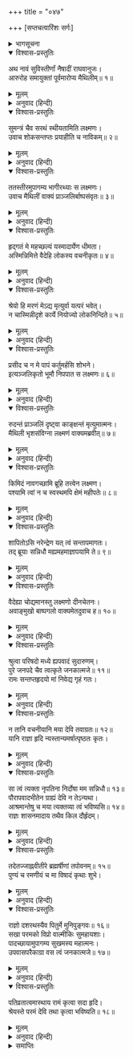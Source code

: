 +++
title = "०४७"

+++
[सप्तचत्वारिंशः सर्गः]



<details><summary>भागसूचना</summary>

47. लक्ष्मणका सीताजीको नावसे गङ्गाजीके उस पार पहुँचाकर बड़े दुःखसे उन्हें उनके त्यागे जानेकी बात बताना
</details>

<details open><summary>विश्वास-प्रस्तुतिः</summary>

अथ नावं सुविस्तीर्णां नैषादीं राघवानुजः।  
आरुरोह समायुक्तां पूर्वमारोप्य मैथिलीम्॥ १॥
</details>

<details><summary>मूलम्</summary>

अथ नावं सुविस्तीर्णां नैषादीं राघवानुजः।  
आरुरोह समायुक्तां पूर्वमारोप्य मैथिलीम्॥ १॥
</details>

<details><summary>अनुवाद (हिन्दी)</summary>

मल्लाहोंकी वह नाव विस्तृत और सुसज्जित थी। लक्ष्मणने उसपर पहले सीताजीको चढ़ाया, फिर स्वयं चढ़े॥ १॥
</details>

<details open><summary>विश्वास-प्रस्तुतिः</summary>

सुमन्त्रं चैव सरथं स्थीयतामिति लक्ष्मणः।  
उवाच शोकसन्तप्तः प्रयाहीति च नाविकम्॥ २॥
</details>

<details><summary>मूलम्</summary>

सुमन्त्रं चैव सरथं स्थीयतामिति लक्ष्मणः।  
उवाच शोकसन्तप्तः प्रयाहीति च नाविकम्॥ २॥
</details>

<details><summary>अनुवाद (हिन्दी)</summary>

उन्होंने रथसहित सुमन्त्रको वहीं ठहरनेके लिये कह दिया और शोकसे संतप्त होकर नाविकसे कहा—‘चलो’॥ २॥
</details>

<details open><summary>विश्वास-प्रस्तुतिः</summary>

ततस्तीरमुपागम्य भागीरथ्याः स लक्ष्मणः।  
उवाच मैथिलीं वाक्यं प्राञ्जलिर्बाष्पसंवृतः॥ ३॥
</details>

<details><summary>मूलम्</summary>

ततस्तीरमुपागम्य भागीरथ्याः स लक्ष्मणः।  
उवाच मैथिलीं वाक्यं प्राञ्जलिर्बाष्पसंवृतः॥ ३॥
</details>

<details><summary>अनुवाद (हिन्दी)</summary>

तदनन्तर भागीरथीके उस तटपर पहुँचकर लक्ष्मणके नेत्रोंमें आँसू भर आये और उन्होंने मिथिलेशकुमारी सीतासे हाथ जोड़कर कहा—॥ ३॥
</details>

<details open><summary>विश्वास-प्रस्तुतिः</summary>

हृद‍्गतं मे महच्छल्यं यस्मादार्येण धीमता।  
अस्मिन्निमित्ते वैदेहि लोकस्य वचनीकृतः॥ ४॥
</details>

<details><summary>मूलम्</summary>

हृद‍्गतं मे महच्छल्यं यस्मादार्येण धीमता।  
अस्मिन्निमित्ते वैदेहि लोकस्य वचनीकृतः॥ ४॥
</details>

<details><summary>अनुवाद (हिन्दी)</summary>

‘विदेहनन्दिनि! मेरे हृदयमें सबसे बड़ा काँटा यही खटक रहा है कि आज रघुनाथजीने बुद्धिमान् होकर भी मुझे वह काम सौंपा है, जिसके कारण लोकमें मेरी बड़ी निन्दा होगी॥ ४॥
</details>

<details open><summary>विश्वास-प्रस्तुतिः</summary>

श्रेयो हि मरणं मेऽद्य मृत्युर्वा यत्परं भवेत्।  
न चास्मिन्नीदृशे कार्ये नियोज्यो लोकनिन्दिते॥ ५॥
</details>

<details><summary>मूलम्</summary>

श्रेयो हि मरणं मेऽद्य मृत्युर्वा यत्परं भवेत्।  
न चास्मिन्नीदृशे कार्ये नियोज्यो लोकनिन्दिते॥ ५॥
</details>

<details><summary>अनुवाद (हिन्दी)</summary>

‘इस दशामें यदि मुझे मृत्युके समान यन्त्रणा प्राप्त होती अथवा मेरी साक्षात् मृत्यु ही हो जाती तो वह मेरे लिये परम कल्याणकारक होती। परंतु इस लोकनिन्दित कार्यमें मुझे लगाना उचित नहीं था॥ ५॥
</details>

<details open><summary>विश्वास-प्रस्तुतिः</summary>

प्रसीद च न मे पापं कर्तुमर्हसि शोभने।  
इत्यञ्जलिकृतो भूमौ निपपात स लक्ष्मणः॥ ६॥
</details>

<details><summary>मूलम्</summary>

प्रसीद च न मे पापं कर्तुमर्हसि शोभने।  
इत्यञ्जलिकृतो भूमौ निपपात स लक्ष्मणः॥ ६॥
</details>

<details><summary>अनुवाद (हिन्दी)</summary>

‘शोभने! आप प्रसन्न हों। मुझे कोई दोष न दें’ ऐसा कहकर हाथ जोड़े हुए लक्ष्मण पृथ्वीपर गिर पड़े॥ ६॥
</details>

<details open><summary>विश्वास-प्रस्तुतिः</summary>

रुदन्तं प्राञ्जलिं दृष्ट्वा काङ्क्षन्तं मृत्युमात्मनः।  
मैथिली भृशसंविग्ना लक्ष्मणं वाक्यमब्रवीत्॥ ७॥
</details>

<details><summary>मूलम्</summary>

रुदन्तं प्राञ्जलिं दृष्ट्वा काङ्क्षन्तं मृत्युमात्मनः।  
मैथिली भृशसंविग्ना लक्ष्मणं वाक्यमब्रवीत्॥ ७॥
</details>

<details><summary>अनुवाद (हिन्दी)</summary>

लक्ष्मण हाथ जोड़कर रो रहे हैं और अपनी मृत्यु चाह रहे हैं, यह देखकर मिथिलेशकुमारी सीता अत्यन्त उद्विग्न हो उठीं और लक्ष्मणसे बोलीं—॥ ७॥
</details>

<details open><summary>विश्वास-प्रस्तुतिः</summary>

किमिदं नावगच्छामि ब्रूहि तत्त्वेन लक्ष्मण।  
पश्यामि त्वां न च स्वस्थमपि क्षेमं महीपतेः॥ ८॥
</details>

<details><summary>मूलम्</summary>

किमिदं नावगच्छामि ब्रूहि तत्त्वेन लक्ष्मण।  
पश्यामि त्वां न च स्वस्थमपि क्षेमं महीपतेः॥ ८॥
</details>

<details><summary>अनुवाद (हिन्दी)</summary>

‘लक्ष्मण! यह क्या बात है? मैं कुछ समझ नहीं पाती हूँ। ठीक-ठीक बताओ। महाराज कुशलसे तो हैं न। मैं देखती हूँ तुम्हारा मन स्वस्थ नहीं है॥ ८॥
</details>

<details open><summary>विश्वास-प्रस्तुतिः</summary>

शापितोऽसि नरेन्द्रेण यत् त्वं सन्तापमागतः।  
तद् ब्रूयाः सन्निधौ मह्यमहमाज्ञापयामि ते॥ ९॥
</details>

<details><summary>मूलम्</summary>

शापितोऽसि नरेन्द्रेण यत् त्वं सन्तापमागतः।  
तद् ब्रूयाः सन्निधौ मह्यमहमाज्ञापयामि ते॥ ९॥
</details>

<details><summary>अनुवाद (हिन्दी)</summary>

‘मैं महाराजकी शपथ दिलाकर पूछती हूँ, जिस बातसे तुम्हें इतना संताप हो रहा है, वह मेरे निकट सच-सच बताओ। मैं इसके लिये तुम्हें आज्ञा देती हूँ’॥ ९॥
</details>

<details open><summary>विश्वास-प्रस्तुतिः</summary>

वैदेह्या चोद्यमानस्तु लक्ष्मणो दीनचेतनः।  
अवाङ्मुखो बाष्पगलो वाक्यमेतदुवाच ह॥ १०॥
</details>

<details><summary>मूलम्</summary>

वैदेह्या चोद्यमानस्तु लक्ष्मणो दीनचेतनः।  
अवाङ्मुखो बाष्पगलो वाक्यमेतदुवाच ह॥ १०॥
</details>

<details><summary>अनुवाद (हिन्दी)</summary>

विदेहनन्दिनीके इस प्रकार प्रेरित करनेपर लक्ष्मण दुःखी मनसे नीचे मुँह किये अश्रुगद‍्गद कण्ठद्वारा इस प्रकार बोले—॥ १०॥
</details>

<details open><summary>विश्वास-प्रस्तुतिः</summary>

श्रुत्वा परिषदो मध्ये ह्यपवादं सुदारुणम्।  
पुरे जनपदे चैव त्वत्कृते जनकात्मजे॥ ११॥  
रामः सन्तप्तहृदयो मां निवेद्य गृहं गतः।
</details>

<details><summary>मूलम्</summary>

श्रुत्वा परिषदो मध्ये ह्यपवादं सुदारुणम्।  
पुरे जनपदे चैव त्वत्कृते जनकात्मजे॥ ११॥  
रामः सन्तप्तहृदयो मां निवेद्य गृहं गतः।
</details>

<details><summary>अनुवाद (हिन्दी)</summary>

‘जनकनन्दिनि! नगर और जनपदमें आपके विषयमें जो अत्यन्त भयंकर अपवाद फैला हुआ है, उसे राजसभामें सुनकर श्रीरघुनाथजीका हृदय संतप्त हो उठा और वे मुझसे सब बातें बताकर महलमें चले गये॥ ११ १/२॥
</details>

<details open><summary>विश्वास-प्रस्तुतिः</summary>

न तानि वचनीयानि मया देवि तवाग्रतः॥ १२॥  
यानि राज्ञा हृदि न्यस्तान्यमर्षात्पृष्ठतः कृतः।
</details>

<details><summary>मूलम्</summary>

न तानि वचनीयानि मया देवि तवाग्रतः॥ १२॥  
यानि राज्ञा हृदि न्यस्तान्यमर्षात्पृष्ठतः कृतः।
</details>

<details><summary>अनुवाद (हिन्दी)</summary>

‘देवि! राजा श्रीरामने जिन अपवादवचनोंको दुःख न सह सकनेके कारण अपने हृदयमें रख लिया है, उन्हें मैं आपके सामने बता नहीं सकता। इसीलिये मैंने उनकी चर्चा छोड़ दी है॥ १२ १/२॥
</details>

<details open><summary>विश्वास-प्रस्तुतिः</summary>

सा त्वं त्यक्ता नृपतिना निर्दोषा मम सन्निधौ॥ १३॥  
पौरापवादभीतेन ग्राह्यं देवि न तेऽन्यथा।  
आश्रमान्तेषु च मया त्यक्तव्या त्वं भविष्यसि॥ १४॥  
राज्ञः शासनमादाय तथैव किल दौर्हृदम्।
</details>

<details><summary>मूलम्</summary>

सा त्वं त्यक्ता नृपतिना निर्दोषा मम सन्निधौ॥ १३॥  
पौरापवादभीतेन ग्राह्यं देवि न तेऽन्यथा।  
आश्रमान्तेषु च मया त्यक्तव्या त्वं भविष्यसि॥ १४॥  
राज्ञः शासनमादाय तथैव किल दौर्हृदम्।
</details>

<details><summary>अनुवाद (हिन्दी)</summary>

‘आप मेरे सामने निर्दोष सिद्ध हो चुकी हैं तो भी महाराजने लोकापवादसे डरकर आपको त्याग दिया है। देवि! आप कोई और बात न समझें। अब महाराजकी आज्ञा मानकर तथा आपकी भी ऐसी ही इच्छा समझकर मैं आश्रमोंके पास ले जाकर आपको वहीं छोड़ दूँगा॥ १३-१४ १/२॥
</details>

<details open><summary>विश्वास-प्रस्तुतिः</summary>

तदेतज्जाह्नवीतीरे ब्रह्मर्षीणां तपोवनम्॥ १५॥  
पुण्यं च रमणीयं च मा विषादं कृथाः शुभे।
</details>

<details><summary>मूलम्</summary>

तदेतज्जाह्नवीतीरे ब्रह्मर्षीणां तपोवनम्॥ १५॥  
पुण्यं च रमणीयं च मा विषादं कृथाः शुभे।
</details>

<details><summary>अनुवाद (हिन्दी)</summary>

‘शुभे! यह रहा गङ्गाजीके तटपर ब्रह्मर्षियोंका पवित्र एवं रमणीय तपोवन। आप विषाद न करें॥ १५ १/२॥
</details>

<details open><summary>विश्वास-प्रस्तुतिः</summary>

राज्ञो दशरथस्यैव पितुर्मे मुनिपुङ्गवः॥ १६॥  
सखा परमको विप्रो वाल्मीकिः सुमहायशाः।  
पादच्छायामुपागम्य सुखमस्य महात्मनः।  
उपवासपरैकाग्रा वस त्वं जनकात्मजे॥ १७॥
</details>

<details><summary>मूलम्</summary>

राज्ञो दशरथस्यैव पितुर्मे मुनिपुङ्गवः॥ १६॥  
सखा परमको विप्रो वाल्मीकिः सुमहायशाः।  
पादच्छायामुपागम्य सुखमस्य महात्मनः।  
उपवासपरैकाग्रा वस त्वं जनकात्मजे॥ १७॥
</details>

<details><summary>अनुवाद (हिन्दी)</summary>

‘यहाँ मेरे पिता राजा दशरथके घनिष्ठ मित्र महायशस्वी ब्रह्मर्षि मुनिवर वाल्मीकि रहते हैं, आप उन्हीं महात्माके चरणोंकी छायाका आश्रय ले यहाँ सुखपूर्वक रहें। जनकात्मजे! आप यहाँ उपवासपरायण और एकाग्र हो निवास करें॥ १६-१७॥
</details>

<details open><summary>विश्वास-प्रस्तुतिः</summary>

पतिव्रतात्वमास्थाय रामं कृत्वा सदा हृदि।  
श्रेयस्ते परमं देवि तथा कृत्वा भविष्यति॥ १८॥
</details>

<details><summary>मूलम्</summary>

पतिव्रतात्वमास्थाय रामं कृत्वा सदा हृदि।  
श्रेयस्ते परमं देवि तथा कृत्वा भविष्यति॥ १८॥
</details>

<details><summary>अनुवाद (हिन्दी)</summary>

‘देवि! आप सदा श्रीरघुनाथजीको हृदयमें रखकर पातिव्रत्यका अवलम्बन करें। ऐसा करनेसे आपका परम कल्याण होगा’॥ १८॥
</details>

<details><summary>समाप्तिः</summary>

इत्यार्षे श्रीमद्रामायणे वाल्मीकीये आदिकाव्ये उत्तरकाण्डे सप्तचत्वारिंशः सर्गः॥ ४७॥  
इस प्रकार श्रीवाल्मीकिनिर्मित आर्षरामायण आदिकाव्यके उत्तरकाण्डमें सैंतालीसवाँ सर्ग पूरा हुआ॥ ४७॥
</details>

